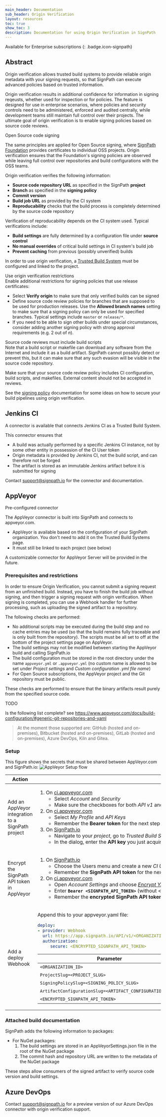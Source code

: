 ```yaml
---
main_header: Documentation
sub_header: Origin Verification
layout: resources
toc: true
show_toc: 3
description: Documentation for using Origin Verification in SignPath
---
```


Available for Enterprise subscriptions
{: .badge.icon-signpath}

## Abstract

Origin verification allows trusted build systems to provide reliable origin metadata with your signing requests, so that SignPath can execute advanced policies based on trusted information. 

Origin verification results in additional confidence for information in signing reqeusts, whether used for inspection or for policies. The feature is designed for use in enterprise scenarios, where policies and security controls need to be administered, enforced and audited centrally, while development teams still maintain full control over their projects. The ultimate goal of origin verification is to enable signing policies based on source code reviews.

<div class="panel info" markdown="1">
<div class="panel-header">Open Source code signing</div>

The same principles are applied for Open Source signing, where [SignPath Foundation](https://signpath.org) provides certificates to individual OSS projects. Origin verification ensures that the Foundation's signing policies are observed while leaving full control over repositories and build configurations with the OSS teams.
</div>

Origin verification verifies the following information:

* **Source code repository URL** as specified in the SignPath **project**
* **Branch** as specified in the **signing policy**
* **Commit version**
* **Build job URL** as provided by the CI system
* **Reproducability** checks that the build process is completely determined by the source code repository

Verification of reproducability depends on the CI system used. Typical verifications include:

* **Build settings** are fully determined by a configuration file under **source control**
* **No manual overrides** of critical build settings in CI system's build job
* **Prevent caching** from previous (possibly unverified) builds

In order to use origin verification, a [Trusted Build System](trusted-build-systems) must be configured and linked to the project.

<div class="panel tip" markdown="1">
<div class="panel-header">Use origin verification restrictions</div>
Enable additional restrictions for signing policies that use release certificates:

* Select **Verify origin** to make sure that only verified builds can be signed
* Define source code review policies for branches that are supposed to be used for production releases. Use the **Allowed branch names** setting to make sure that a signing policy can only be used for specified branches. Typical settings include `master` or `release/*`.
* If you need to be able to sign other builds under special circumstances, consider adding another signing policy with strong approval requirements (e.g. 2 out of *n*).
</div>

<div class="panel warning" markdown="1">
<div class="panel-header">Source code reviews must include build scripts</div>
Note that a build script or makefile can download any software from the Internet and include it as a build artifact. SignPath cannot possibly detect or prevent this, but it can make sure that any such evasion will be visible in the source code repository.

Make sure that your source code review policy includes CI configuration, build scripts, and makefiles. External content should not be accepted in reviews.
</div>

See the [signing policy](/documentation/projects#signing-policy-origin-verification) documentation for some ideas on how to secure your build pipelines using origin verification.

## Jenkins CI

A connector is available that connects Jenkins CI as a Trusted Build System. 

This connector ensures that 
* A build was actually performed by a specific Jenkins CI instance, not by some other entity in possession of the CI User token
* Origin metadata is provided by Jenkins CI, not the build script, and can therefore not be forged
* The artifact is stored as an immutable Jenkins artifact before it is submitted for signing

Contact support@signpath.io for the connector and documentation.

## AppVeyor

<div class="panel info" markdown="1">
<div class="panel-header">Pre-configured connector</div>

The AppVeyor connector is built into SignPath and connects to appveyor.com. 
* AppVeyor is available based on the configuration of your SignPath organization. You don't need to add it on the Trusted Build Systems page. 
* It must still be linked to each project (see below)

A customizable connector for AppVeyor Server will be provided in the future.
</div>

### Prerequisites and restrictions

In order to ensure Origin Verification, you cannot submit a signing request from an unfinished build. Instead, you have to finish the build job without signing, and then trigger a signing request with origin verification. When signing is completed, you can use a Webhook handler for further processing, such as uploading the signed artifact to a repository. 

The following checks are performed:

* No additional scripts may be executed during the build step and no cache entries may be used (so that the build remains fully traceable and is only built from the repository). The scripts must be all set to off at the bottom of the project settings page on AppVeyor.
* The build settings may not be modified between starting the AppVeyor build and calling SignPath.io
* The build configuration must be stored in the root directory under the name `appveyor.yml` or `.appveyor.yml` (no custom name is allowed to be set under *Project settings* and *Custom configuration .yml file name*)
* For Open Source subscriptions, the AppVeyor project and the Git repository must be public.

These checks are performed to ensure that the binary artifacts result purely from the specified source code.

<div class="panel todo" markdown="1">
<div class="panel-header">TODO</div>

Is the following list complete? see https://www.appveyor.com/docs/build-configuration/#generic-git-repositories-and-yaml
> At the moment those supported are: GitHub (hosted and on-premises), Bitbucket (hosted and on-premises), GitLab (hosted and on-premises), Azure DevOps, Kiln and Gitea. 
</div>

### Setup
This figure shows the secrets that must be shared between AppVeyor.com and SignPath.io:
![AppVeyor Setup flow](/assets/img/resources/documentation_build-integration_appveyor.png)

<table style="table-layout: auto;">
<thead>
  <tr>
    <th style="width: 20%;">Action</th>
    <th style="width: 60%;">Steps</th>
    <th style="width: 20%;">Remarks</th>
  </tr>
</thead>
<tbody>
  <tr>
    <td>Add an AppVeyor integration to a SignPath project</td>
    <td markdown="1">

1. On [ci.appveyor.com](https://ci.appveyor.com)
   * Select *Account* and *Security*
   * Make sure the checkboxes for both *API v1* and *API v2* are checked
2. On [ci.appveyor.com](https://ci.appveyor.com)
   * Select *My Profile* and *API Keys*
   * Remember the **Bearer token** for the next step
3. On [SignPath.io](https://app.signpath.io)
   * Navigate to your *project*, go to *Trusted Build Systems* and add a link to *AppVeyor*
   * In the dialog, enter the **API key** you just acquired

</td>
    <td>SignPath.io must authenticate against Appveyor to retrieve the build artifacts</td>
  </tr> <tr>
    <td>Encrypt the SignPath API token in AppVeyor</td>
    <td markdown="1">

1. On [SignPath.io](https://app.signpath.io)
   * Choose the Users menu and create a new *CI User* or open an existing one
   * Remember the **SignPath API token** for the next step
2. On [ci.appveyor.com](https://ci.appveyor.com)
   * Open *Account Settings* and choose *[Encrypt YAML](https://ci.appveyor.com/tools/encrypt)*
   * Enter **``Bearer <SIGNPATH_API_TOKEN>``** (without &lt;brackets&gt;)
   * Remember the **encrypted SignPath API token** for the next step

</td>
    <td>AppVeyor lets you encrypt secret values. You can then safely use the encrypted string in your appveyor.yaml file</td>
  </tr> <tr>
    <td>Add a deploy Webhook</td>
    <td colspan="2" markdown="1">

Append this to your appveyor.yaml file:

~~~ yaml
deploy:
- provider: Webhook
  url: https://app.signpath.io/API/v1/<ORGANIZATION_ID>/Integrations/AppVeyor?ProjectSlug=<PROJECT_SLUG>&SigningPolicySlug=<SIGNING_POLICY_SLUG>
  authorization:
     secure: <ENCRYPTED_SIGNPATH_API_TOKEN>
~~~

| Parameter                                                 | Description                                                            |
| --------------------------------------------------------- | ---------------------------------------------------------------------- |
| `<ORGANIZATION_ID>`                                       | SignPath organization ID (can be retrieved from the organization page)
| `ProjectSlug=<PROJECT_SLUG>`                              | Project slug
| `SigningPolicySlug=<SIGNING_POLICY_SLUG>`                 | Signing policy slug
| `ArtifactConfigurationSlug=<ARTIFACT_CONFIGURATION_SLUG>` | _Optional_ artifact configuration slug (default artifact configuration if not specified)
| `<ENCRYPTED_SIGNPATH_API_TOKEN>`                          | The encrypted value from the previous step

</td> </tr> </tbody> </table>

### Attached build documentation

SignPath adds the following information to packages:

* For NuGet packages:
  1. The build settings are stored in an AppVeyorSettings.json file in the root of the NuGet package
  2. The commit hash and repository URL are written to the metadata of the NuGet package

These steps allow consumers of the signed artifact to verify source code version and build settings.

## Azure DevOps

Contact support@signpath.io for a preview version of our Azure DevOps connector with origin verification support.